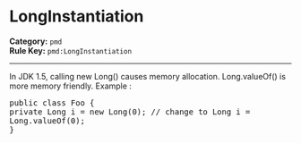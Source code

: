 # LongInstantiation
**Category:** `pmd`<br/>
**Rule Key:** `pmd:LongInstantiation`<br/>


-----

In JDK 1.5, calling new Long() causes memory allocation. Long.valueOf() is more memory friendly. Example :
<pre>
public class Foo {
private Long i = new Long(0); // change to Long i =
Long.valueOf(0);
}
  </pre>
